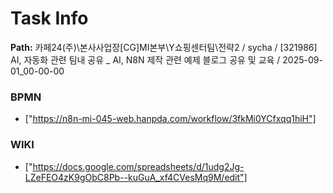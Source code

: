 # Task Info

**Path:** 카페24(주)\본사사업장\[CG]MI본부\Y쇼핑센터팀\전략2 / sycha / [321986] AI, 자동화 관련 팀내 공유 _ AI, N8N 제작 관련 예제 블로그 공유 및 교육 / 2025-09-01_00-00-00

### BPMN
- ["https://n8n-mi-045-web.hanpda.com/workflow/3fkMi0YCfxqq1hiH"]

### WIKI
- ["https://docs.google.com/spreadsheets/d/1udg2Jg-LZeFEO4zK9gObC8Pb--kuGuA_xf4CVesMq9M/edit"]

